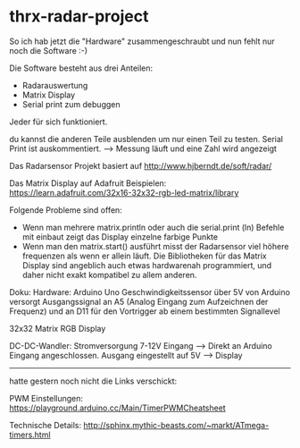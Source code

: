 # thrx-radar-project

So ich hab jetzt die "Hardware" zusammengeschraubt und nun fehlt nur 
noch die Software :-)

Die Software besteht aus drei Anteilen:

* Radarauswertung
* Matrix Display
* Serial print zum debuggen

Jeder für sich funktioniert.

du kannst die anderen Teile ausblenden um nur einen Teil zu testen.
Serial Print ist auskommentiert.
--> Messung läuft und eine Zahl wird angezeigt

Das Radarsensor Projekt basiert auf
http://www.hjberndt.de/soft/radar/

Das Matrix Display auf Adafruit Beispielen:
https://learn.adafruit.com/32x16-32x32-rgb-led-matrix/library


Folgende Probleme sind offen:
- Wenn man mehrere matrix.println oder auch die serial.print (ln) 
Befehle mit einbaut zeigt das Display einzelne farbige Punkte
- Wenn man den matrix.start() ausführt misst der Radarsensor viel höhere 
frequenzen als wenn er allein läuft.
Die Bibliotheken für das Matrix Display sind angeblich auch etwas 
hardwarenah programmiert, und daher nicht exakt kompatibel zu allem anderen.

Doku:
Hardware:
Arduino Uno
Geschwindigkeitssensor über 5V von Arduino versorgt
Ausgangssignal an A5 (Analog Eingang zum Aufzeichnen der Frequenz)
und an D11 für den Vortrigger ab einem bestimmten Signallevel

32x32 Matrix RGB Display

DC-DC-Wandler:
Stromversorgung 7-12V Eingang --> Direkt an Arduino Eingang angeschlossen.
Ausgang eingestellt auf 5V --> Display

-----------------------

hatte gestern noch nicht die Links verschickt:

PWM Einstellungen:
https://playground.arduino.cc/Main/TimerPWMCheatsheet


Technische Details:
http://sphinx.mythic-beasts.com/~markt/ATmega-timers.html


